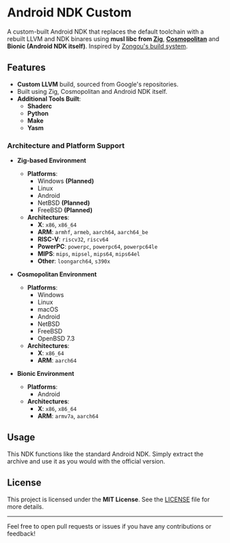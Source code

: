 # Android NDK Custom

A custom-built Android NDK that replaces the default toolchain with a rebuilt LLVM and NDK binares using **musl libc from [Zig](https://ziglang.org)**, **[Cosmopolitan](https://justine.lol/cosmopolitan)** and **Bionic (Android NDK itself)**. Inspired by [Zongou's build system](https://github.com/zongou/build/tree/main/.github/workflows).

## Features

- **Custom LLVM** build, sourced from Google's repositories.
- Built using Zig, Cosmopolitan and Android NDK itself.
- **Additional Tools Built**:
  - **Shaderc**
  - **Python**
  - **Make**
  - **Yasm**

### Architecture and Platform Support

- **Zig-based Environment**
  - **Platforms**:
    - Windows **(Planned)**
    - Linux
    - Android
    - NetBSD **(Planned)**
    - FreeBSD **(Planned)**
  - **Architectures**:
    - **X**: `x86`, `x86_64`
    - **ARM**: `armhf`, `armeb`, `aarch64`, `aarch64_be`
    - **RISC-V**: `riscv32`, `riscv64`
    - **PowerPC**: `powerpc`, `powerpc64`, `powerpc64le`
    - **MIPS**: `mips`, `mipsel`, `mips64`, `mips64el`
    - **Other**: `loongarch64`, `s390x`

- **Cosmopolitan Environment**
  - **Platforms**:
    - Windows
    - Linux
    - macOS
    - Android
    - NetBSD
    - FreeBSD
    - OpenBSD 7.3
  - **Architectures**:
    - **X**: `x86_64`
    - **ARM**: `aarch64`
   
- **Bionic Environment**
  - **Platforms**:
    - Android
  - **Architectures**:
    - **X**: `x86`, `x86_64`
    - **ARM**: `armv7a`, `aarch64`

## Usage

This NDK functions like the standard Android NDK. Simply extract the archive and use it as you would with the official version.

## License

This project is licensed under the **MIT License**. See the [LICENSE](LICENSE) file for more details.

---

Feel free to open pull requests or issues if you have any contributions or feedback!

